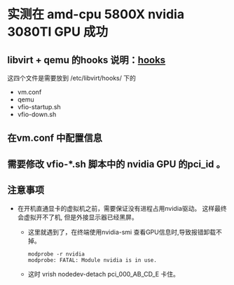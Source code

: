 # 实测在 amd-cpu 5800X  nvidia 3080TI GPU 成功

## libvirt + qemu 的hooks 说明：[hooks](https://libvirt.org/hooks.html#etc-libvirt-hooks-qemu)

这四个文件是需要放到 /etc/libvirt/hooks/ 下的

- vm.conf
- qemu
- vfio-startup.sh
- vfio-down.sh


## 在vm.conf 中配置信息

## 需要修改 vfio-\*.sh 脚本中的 nvidia GPU 的pci_id 。


## 注意事项

- 在开机直通显卡的虚拟机之前，需要保证没有进程占用nvidia驱动。 这样最终会虚拟开不了机, 但是外接显示器已经黑屏。

    - 这里就遇到了，在终端使用nvidia-smi 查看GPU信息时,导致报错卸载不掉。
        ```shell
        modprobe -r nvidia
        modprobe: FATAL: Module nvidia is in use.
        ```
    
    - 这时 vrish  nodedev-detach pci_000_AB_CD_E 卡住。
